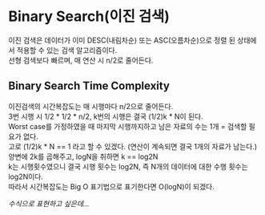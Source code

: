 # Binary Search(이진 검색)  
이진 검색은 데이터가 이미 DESC(내림차순) 또는 ASC(오름차순)으로 정렬 된 상태에서 적용할 수 있는 검색 알고리즘이다.  
선형 검색보다 빠르며, 매 연산 시 n/2로 줄어든다.  

## Binary Search Time Complexity  
이진검색의 시간복잡도는 매 시행마다 n/2으로 줄어든다.  
3번 시행 시 1/2 * 1/2 * n/2, k번의 시행은 결국 (1/2)k * N이 된다.  
Worst case를 가정하였을 때 마지막 시행까지하고 남은 자료의 수는 1개 = 검색할 필요가 없다.  
고로 (1/2)k * N == 1 라고 할 수 있겠다. (연산이 계속되면 결국 1개의 자료가 남는다.)  
양변에 2k를 곱해주고, logN을 취하면 k == log2N  
k는 시행횟수였으니 결국 시행 횟수는 log2N, 즉 N개의 데이터에 대한 수행 횟수는 log2N이다.  
따라서 시간복잡도는 Big O 표기법으로 표기한다면 O(logN)이 되겠다.  

*수식으로 표현하고 싶은데...*
